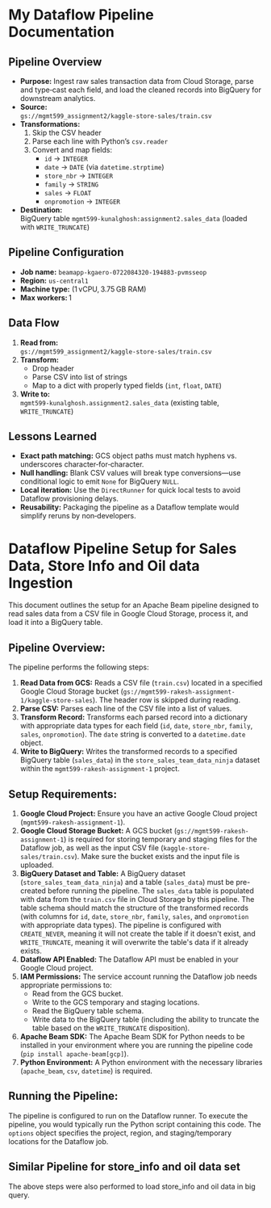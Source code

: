 <!-- ───────── START of Prompts by Kunal Ghosh (ghosh178@purdue.edu) ───────── -->

# My Dataflow Pipeline Documentation

## Pipeline Overview
- **Purpose:** Ingest raw sales transaction data from Cloud Storage, parse and type‑cast each field, and load the cleaned records into BigQuery for downstream analytics.  
- **Source:**  
  `gs://mgmt599_assignment2/kaggle-store-sales/train.csv`  
- **Transformations:**  
  1. Skip the CSV header  
  2. Parse each line with Python’s `csv.reader`  
  3. Convert and map fields:
     - `id` → `INTEGER`  
     - `date` → `DATE` (via `datetime.strptime`)  
     - `store_nbr` → `INTEGER`  
     - `family` → `STRING`  
     - `sales` → `FLOAT`  
     - `onpromotion` → `INTEGER`  
- **Destination:**  
  BigQuery table `mgmt599-kunalghosh:assignment2.sales_data` (loaded with `WRITE_TRUNCATE`)

## Pipeline Configuration
- **Job name:** `beamapp-kgaero-0722084320-194883-pvmsseop`  
- **Region:** `us-central1`  
- **Machine type:** (1 vCPU, 3.75 GB RAM)  
- **Max workers:** 1  

## Data Flow
1. **Read from:**  
   `gs://mgmt599_assignment2/kaggle-store-sales/train.csv`  
2. **Transform:**  
   - Drop header  
   - Parse CSV into list of strings  
   - Map to a dict with properly typed fields (`int`, `float`, `DATE`)  
3. **Write to:**  
   `mgmt599-kunalghosh.assignment2.sales_data` (existing table, `WRITE_TRUNCATE`)

## Lessons Learned
- **Exact path matching:** GCS object paths must match hyphens vs. underscores character‑for‑character.  
- **Null handling:** Blank CSV values will break type conversions—use conditional logic to emit `None` for BigQuery `NULL`.  
- **Local iteration:** Use the `DirectRunner` for quick local tests to avoid Dataflow provisioning delays.  
- **Reusability:** Packaging the pipeline as a Dataflow template would simplify reruns by non‑developers.  

<!-- ───────── END of Prompts by Kunal Ghosh (ghosh178@purdue.edu) ───────── -->

<!-- ───────── START of Prompts by Rakesh Prusty (prustyr@purdue.edu) ───────── -->
# Dataflow Pipeline Setup for Sales Data, Store Info and Oil data Ingestion

This document outlines the setup for an Apache Beam pipeline designed to read sales data from a CSV file in Google Cloud Storage, process it, and load it into a BigQuery table.

## Pipeline Overview:

The pipeline performs the following steps:

1.  **Read Data from GCS:** Reads a CSV file (`train.csv`) located in a specified Google Cloud Storage bucket (`gs://mgmt599-rakesh-assignment-1/kaggle-store-sales`). The header row is skipped during reading.
2.  **Parse CSV:** Parses each line of the CSV file into a list of values.
3.  **Transform Record:** Transforms each parsed record into a dictionary with appropriate data types for each field (`id`, `date`, `store_nbr`, `family`, `sales`, `onpromotion`). The `date` string is converted to a `datetime.date` object.
4.  **Write to BigQuery:** Writes the transformed records to a specified BigQuery table (`sales_data`) in the `store_sales_team_data_ninja` dataset within the `mgmt599-rakesh-assignment-1` project.

## Setup Requirements:

1.  **Google Cloud Project:** Ensure you have an active Google Cloud project (`mgmt599-rakesh-assignment-1`).
2.  **Google Cloud Storage Bucket:** A GCS bucket (`gs://mgmt599-rakesh-assignment-1`) is required for storing temporary and staging files for the Dataflow job, as well as the input CSV file (`kaggle-store-sales/train.csv`). Make sure the bucket exists and the input file is uploaded.
3.  **BigQuery Dataset and Table:** A BigQuery dataset (`store_sales_team_data_ninja`) and a table (`sales_data`) must be pre-created before running the pipeline. The `sales_data` table is populated with data from the `train.csv` file in Cloud Storage by this pipeline. The table schema should match the structure of the transformed records (with columns for `id`, `date`, `store_nbr`, `family`, `sales`, and `onpromotion` with appropriate data types). The pipeline is configured with `CREATE_NEVER`, meaning it will not create the table if it doesn't exist, and `WRITE_TRUNCATE`, meaning it will overwrite the table's data if it already exists.
4.  **Dataflow API Enabled:** The Dataflow API must be enabled in your Google Cloud project.
5.  **IAM Permissions:** The service account running the Dataflow job needs appropriate permissions to:
    *   Read from the GCS bucket.
    *   Write to the GCS temporary and staging locations.
    *   Read the BigQuery table schema.
    *   Write data to the BigQuery table (including the ability to truncate the table based on the `WRITE_TRUNCATE` disposition).
6.  **Apache Beam SDK:** The Apache Beam SDK for Python needs to be installed in your environment where you are running the pipeline code (`pip install apache-beam[gcp]`).
7.  **Python Environment:** A Python environment with the necessary libraries (`apache_beam`, `csv`, `datetime`) is required.

## Running the Pipeline:

The pipeline is configured to run on the Dataflow runner. To execute the pipeline, you would typically run the Python script containing this code. The `options` object specifies the project, region, and staging/temporary locations for the Dataflow job.

## Similar Pipeline for store_info and oil data set

The above steps were also performed to load store_info and oil data in big query. 

<!-- ───────── END of Prompts by Rakesh Prusty (prustyr@purdue.edu) ───────── -->
